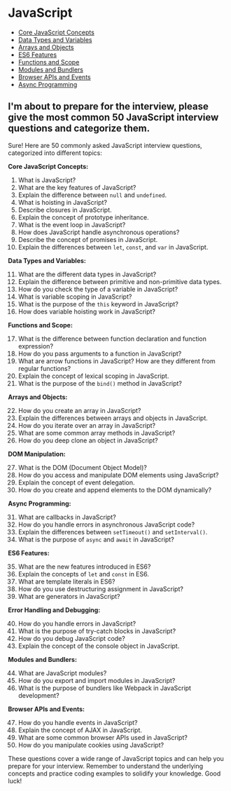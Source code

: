 # JavaScript

- [Core JavaScript Concepts](core.md)
- [Data Types and Variables](data_type.md)
- [Arrays and Objects](object.md)
- [ES6 Features](es6.md)
- [Functions and Scope](function.md)
- [Modules and Bundlers](module.md)
- [Browser APIs and Events](browser.md)
- [Async Programming](async.md)

## I'm about to prepare for the interview, please give the most common 50 JavaScript interview questions and categorize them.
Sure! Here are 50 commonly asked JavaScript interview questions, categorized into different topics:

**Core JavaScript Concepts:**

1. What is JavaScript?
2. What are the key features of JavaScript?
3. Explain the difference between `null` and `undefined`.
4. What is hoisting in JavaScript?
5. Describe closures in JavaScript.
6. Explain the concept of prototype inheritance.
7. What is the event loop in JavaScript?
8. How does JavaScript handle asynchronous operations?
9. Describe the concept of promises in JavaScript.
10. Explain the differences between `let`, `const`, and `var` in JavaScript.

**Data Types and Variables:**

11. What are the different data types in JavaScript?
12. Explain the difference between primitive and non-primitive data types.
13. How do you check the type of a variable in JavaScript?
14. What is variable scoping in JavaScript?
15. What is the purpose of the `this` keyword in JavaScript?
16. How does variable hoisting work in JavaScript?

**Functions and Scope:**

17. What is the difference between function declaration and function expression?
18. How do you pass arguments to a function in JavaScript?
19. What are arrow functions in JavaScript? How are they different from regular functions?
20. Explain the concept of lexical scoping in JavaScript.
21. What is the purpose of the `bind()` method in JavaScript?

**Arrays and Objects:**

22. How do you create an array in JavaScript?
23. Explain the differences between arrays and objects in JavaScript.
24. How do you iterate over an array in JavaScript?
25. What are some common array methods in JavaScript?
26. How do you deep clone an object in JavaScript?

**DOM Manipulation:**

27. What is the DOM (Document Object Model)?
28. How do you access and manipulate DOM elements using JavaScript?
29. Explain the concept of event delegation.
30. How do you create and append elements to the DOM dynamically?

**Async Programming:**

31. What are callbacks in JavaScript?
32. How do you handle errors in asynchronous JavaScript code?
33. Explain the differences between `setTimeout()` and `setInterval()`.
34. What is the purpose of `async` and `await` in JavaScript?

**ES6 Features:**

35. What are the new features introduced in ES6?
36. Explain the concepts of `let` and `const` in ES6.
37. What are template literals in ES6?
38. How do you use destructuring assignment in JavaScript?
39. What are generators in JavaScript?

**Error Handling and Debugging:**

40. How do you handle errors in JavaScript?
41. What is the purpose of try-catch blocks in JavaScript?
42. How do you debug JavaScript code?
43. Explain the concept of the console object in JavaScript.

**Modules and Bundlers:**

44. What are JavaScript modules?
45. How do you export and import modules in JavaScript?
46. What is the purpose of bundlers like Webpack in JavaScript development?

**Browser APIs and Events:**

47. How do you handle events in JavaScript?
48. Explain the concept of AJAX in JavaScript.
49. What are some common browser APIs used in JavaScript?
50. How do you manipulate cookies using JavaScript?

These questions cover a wide range of JavaScript topics and can help you prepare for your interview. Remember to understand the underlying concepts and practice coding examples to solidify your knowledge. Good luck!
